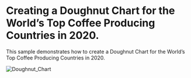 # Creating a Doughnut Chart for the World’s Top Coffee Producing Countries in 2020.


This sample demonstrates how to create a Doughnut Chart for the World’s Top Coffee Producing Countries in 2020.

![Doughnut_Chart](https://github.com/SyncfusionExamples/How-to-visualize-the-worlds-top-coffee-producing-countries-in-2020-using-a-Doughnut-Chart/assets/105482474/db765a00-ae01-4cda-928e-69f6d0f62c87)


